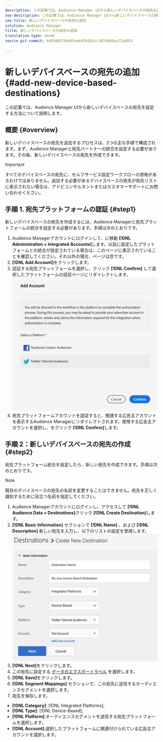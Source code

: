 ```yaml
---
description: この記事では、Audience Manager UIから新しいデバイスベースの宛先を設定する方法について説明します。
seo-description: この記事では、Audience Manager UIから新しいデバイスベースの宛先を設定する方法について説明します。
seo-title: 新しいデバイスベースの宛先の追加
solution: Audience Manager
title: 新しいデバイスベースの宛先の追加
translation-type: tm+mt
source-git-commit: b492065756d45ee6dfb185cc387409dea72a9923

---
```



# 新しいデバイスベースの宛先の追加 {#add-new-device-based-destinations}

この記事では、Audience Manager UIから新しいデバイスベースの宛先を設定する方法について説明します。

## 概要 {#overview}

新しいデバイスベースの宛先を追加するプロセスは、2つの主な手順で構成されます。まず、Audience Managerと宛先パートナーの統合を設定する必要があります。その後、新しいデバイスベースの宛先を作成できます。

>[!IMPORTANT]
>
>すべてのデバイスベースの宛先に、セルフサービス設定ワークフローの資格があるわけではありません。追加する必要があるデバイスベースの宛先が宛先リストに表示されない場合は、アドビコンサルタントまたはカスタマーサポートにお問い合わせください。

## 手順 1. 宛先プラットフォームの認証 {#step1}

新しいデバイスベースの宛先を作成するには、Audience Managerと宛先プラットフォームの統合を設定する必要があります。手順は次のとおりです。

1. Audience Managerアカウントにログインして、に移動 **[!DNL Administration > Integrated Accounts]**&#x200B;します。以前に設定したプラットフォームとの統合が設定されている場合は、このページに表示されていることを確認してください。それ以外の場合、ページは空です。
2. **[!DNL Add Account]**&#x200B;をクリックします。
3. 認証する宛先プラットフォームを選択し、クリック **[!DNL Confirm]** して選択したプラットフォームの認証ページにリダイレクトします。![統合プラットフォーム](assets/dbd-integrated-platforms.png)
4. 宛先プラットフォームアカウントを認証すると、関連する広告主アカウントを表示するAudience Managerにリダイレクトされます。使用する広告主アカウントを選択し、をクリック **[!DNL Confirm]**&#x200B;します。

## 手順 2：新しいデバイスベースの宛先の作成 {#step2}

宛先プラットフォーム統合を設定したら、新しい宛先を作成できます。手順は次のとおりです。

>[!NOTE]
>
>既存のデバイスベースの宛先の名前を変更することはできません。宛先を正しく識別するために役立つ名前を指定してください。

1. Audience Managerアカウントにログインし、アクセスして **[!DNL Audience Data > Destinations]**&#x200B;クリック **[!DNL Create Destination]**&#x200B;します。
2. **[!DNL Basic Information]** セクションで **[!DNL Name]** 、および **[!DNL Description]** 新しい宛先を入力し、以下のリストの設定を使用します。 ![セットアップ](assets/dbd-new-basic.png)
3. **[!DNL Next]**&#x200B;をクリックします。
4. この宛先に設定する [データのエクスポートラベル](/help/using/features/data-export-controls.md#controls-labels) を選択します。
5. **[!DNL Save]**&#x200B;をクリックします。
6. **[!DNL Segment Mappings]** セクションで、この宛先に送信するオーディエンスセグメントを選択します。
7. 宛先を保存します。

* **[!DNL Category]**: [!DNL Integrated Platforms];
* **[!DNL Type]**: [!DNL Device-Based];
* **[!DNL Platform]**:オーディエンスセグメントを送信する宛先プラットフォームを選択します。
* **[!DNL Account]**:選択したプラットフォームに関連付けられている広告主アカウントを選択します。